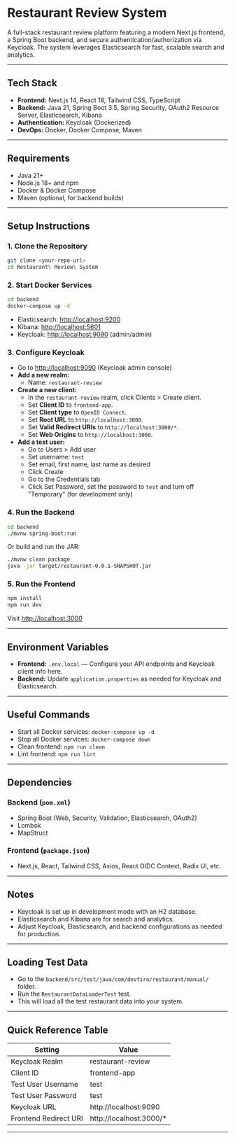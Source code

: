 # Restaurant Review System

A full-stack restaurant review platform featuring a modern Next.js frontend, a Spring Boot backend, and secure authentication/authorization via Keycloak. The system leverages Elasticsearch for fast, scalable search and analytics.

---

## Tech Stack
- **Frontend:** Next.js 14, React 18, Tailwind CSS, TypeScript
- **Backend:** Java 21, Spring Boot 3.5, Spring Security, OAuth2 Resource Server, Elasticsearch, Kibana
- **Authentication:** Keycloak (Dockerized)
- **DevOps:** Docker, Docker Compose, Maven

---

## Requirements
- Java 21+
- Node.js 18+ and npm
- Docker & Docker Compose
- Maven (optional, for backend builds)

---

## Setup Instructions

### 1. Clone the Repository
```sh
git clone <your-repo-url>
cd Restaurant\ Review\ System
```

### 2. Start Docker Services
```sh
cd backend
docker-compose up -d
```
- Elasticsearch: [http://localhost:9200](http://localhost:9200)
- Kibana: [http://localhost:5601](http://localhost:5601)
- Keycloak: [http://localhost:9090](http://localhost:9090) (admin/admin)

### 3. Configure Keycloak
- Go to [http://localhost:9090](http://localhost:9090) (Keycloak admin console)
- **Add a new realm:**
  - Name: `restaurant-review`
- **Create a new client:**
  - In the `restaurant-review` realm, click Clients > Create client.
  - Set **Client ID** to `frontend-app`.
  - Set **Client type** to `OpenID Connect`.
  - Set **Root URL** to `http://localhost:3000`.
  - Set **Valid Redirect URIs** to `http://localhost:3000/*`.
  - Set **Web Origins** to `http://localhost:3000`.
- **Add a test user:**
  - Go to Users > Add user
  - Set username: `test`
  - Set email, first name, last name as desired
  - Click Create
  - Go to the Credentials tab
  - Click Set Password, set the password to `test` and turn off "Temporary" (for development only)

### 4. Run the Backend
```sh
cd backend
./mvnw spring-boot:run
```
Or build and run the JAR:
```sh
./mvnw clean package
java -jar target/restaurant-0.0.1-SNAPSHOT.jar
```

### 5. Run the Frontend
```sh
npm install
npm run dev
```
Visit [http://localhost:3000](http://localhost:3000)

---

## Environment Variables
- **Frontend:** `.env.local` — Configure your API endpoints and Keycloak client info here.
- **Backend:** Update `application.properties` as needed for Keycloak and Elasticsearch.

---

## Useful Commands
- Start all Docker services: `docker-compose up -d`
- Stop all Docker services: `docker-compose down`
- Clean frontend: `npm run clean`
- Lint frontend: `npm run lint`

---

## Dependencies

### Backend (`pom.xml`)
- Spring Boot (Web, Security, Validation, Elasticsearch, OAuth2)
- Lombok
- MapStruct

### Frontend (`package.json`)
- Next.js, React, Tailwind CSS, Axios, React OIDC Context, Radix UI, etc.

---

## Notes
- Keycloak is set up in development mode with an H2 database.
- Elasticsearch and Kibana are for search and analytics.
- Adjust Keycloak, Elasticsearch, and backend configurations as needed for production.

---

## Loading Test Data
- Go to the `backend/src/test/java/com/devtiro/restaurant/manual/` folder.
- Run the `RestaurantDataLoaderTest` test.
- This will load all the test restaurant data into your system.

---

## Quick Reference Table

| Setting                | Value                        |
|------------------------|------------------------------|
| Keycloak Realm         | restaurant-review            |
| Client ID              | frontend-app                 |
| Test User Username     | test                         |
| Test User Password     | test                         |
| Keycloak URL           | http://localhost:9090        |
| Frontend Redirect URI  | http://localhost:3000/*      |

---
